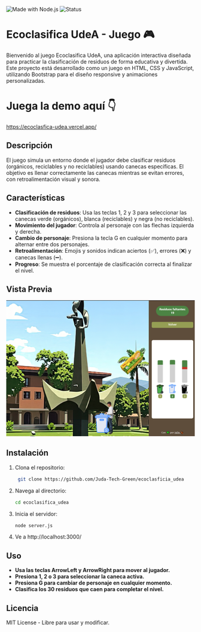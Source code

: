 ![Made with Node.js](https://img.shields.io/badge/Node.js-18.x-brightgreen)
![Status](https://img.shields.io/badge/status-active-brightgreen)

# Ecoclasifica UdeA - Juego 🎮

Bienvenido al juego Ecoclasifica UdeA, una aplicación interactiva diseñada para practicar la clasificación de residuos de forma educativa y divertida. Este proyecto está desarrollado como un juego en HTML, CSS y JavaScript, utilizando Bootstrap para el diseño responsive y animaciones personalizadas.

# Juega la demo aquí 👇
https://ecoclasfica-udea.vercel.app/

## Descripción 
El juego simula un entorno donde el jugador debe clasificar residuos (orgánicos, reciclables y no reciclables) usando canecas específicas. El objetivo es llenar correctamente las canecas mientras se evitan errores, con retroalimentación visual y sonora.

## Características
- **Clasificación de residuos**: Usa las teclas 1, 2 y 3 para seleccionar las canecas verde (orgánicos), blanca (reciclables) y negra (no reciclables).
- **Movimiento del jugador**: Controla al personaje con las flechas izquierda y derecha.
- **Cambio de personaje**: Presiona la tecla G en cualquier momento para alternar entre dos personajes.
- **Retroalimentación**: Emojis y sonidos indican aciertos (✅), errores (❌) y canecas llenas (➖).
- **Progreso**: Se muestra el porcentaje de clasificación correcta al finalizar el nivel.

## Vista Previa
![Vista Previa del Juego](public/images/preview.PNG)

## Instalación
1. Clona el repositorio:
   ```bash
    git clone https://github.com/Juda-Tech-Green/ecoclasficia_udea
   ```

2. Navega al directorio:
    ```bash
    cd ecoclasifica_udea
    ```

3. Inicia el servidor:
    ```bash
    node server.js
    ```

4. Ve a http://localhost:3000/

## Uso

- **Usa las teclas ArrowLeft y ArrowRight para mover al jugador.**
- **Presiona 1, 2 o 3 para seleccionar la caneca activa.**
- **Presiona G para cambiar de personaje en cualquier momento.**
- **Clasifica los 30 residuos que caen para completar el nivel.**

## Licencia 

MIT License - Libre para usar y modificar.